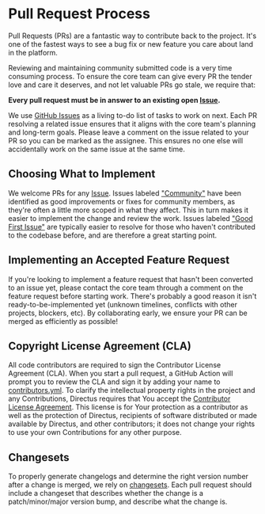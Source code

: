 # Pull Request Process

Pull Requests (PRs) are a fantastic way to contribute back to the project. It's one of the fastest ways to see a bug fix
or new feature you care about land in the platform.

Reviewing and maintaining community submitted code is a very time consuming process. To ensure the core team can give
every PR the tender love and care it deserves, and not let valuable PRs go stale, we require that:

**Every pull request must be in answer to an existing open [Issue](https://github.com/directus/directus/issues).**

We use [GitHub Issues](https://github.com/directus/directus/issues) as a living to-do list of tasks to work on next.
Each PR resolving a related issue ensures that it aligns with the core team's planning and long-term goals. Please leave
a comment on the issue related to your PR so you can be marked as the assignee. This ensures no one else will
accidentally work on the same issue at the same time.

## Choosing What to Implement

We welcome PRs for any [Issue](https://github.com/directus/directus/issues). Issues labeled
["Community"](https://github.com/directus/directus/issues?q=is:issue+is:open+label:Community) have been identified as
good improvements or fixes for community members, as they're often a little more scoped in what they affect. This in
turn makes it easier to implement the change and review the work. Issues labeled
["Good First Issue"](https://github.com/directus/directus/issues?q=is:issue+is:open+label:%22Good+First+Issue%22) are
typically easier to resolve for those who haven't contributed to the codebase before, and are therefore a great starting
point.

## Implementing an Accepted Feature Request

If you're looking to implement a feature request that hasn't been converted to an issue yet, please contact the core
team through a comment on the feature request before starting work. There's probably a good reason it isn't
ready-to-be-implemented yet (unknown timelines, conflicts with other projects, blockers, etc). By collaborating early,
we ensure your PR can be merged as efficiently as possible!

## Copyright License Agreement (CLA)

All code contributors are required to sign the Contributor License Agreement (CLA). When you start a pull request, a
GitHub Action will prompt you to review the CLA and sign it by adding your name to
[contributors.yml](https://github.com/directus/directus/blob/main/contributors.yml). To clarify the intellectual
property rights in the project and any Contributions, Directus requires that You accept the
[Contributor License Agreement](https://github.com/directus/directus/blob/main/cla.md). This license is for Your
protection as a contributor as well as the protection of Directus, recipients of software distributed or made available
by Directus, and other contributors; it does not change your rights to use your own Contributions for any other purpose.

## Changesets

To properly generate changelogs and determine the right version number after a change is merged, we rely on
[changesets](https://github.com/changesets/changesets). Each pull request should include a changeset that describes
whether the change is a patch/minor/major version bump, and describe what the change is.
